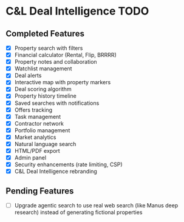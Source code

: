# C&L Deal Intelligence TODO

## Completed Features
- [x] Property search with filters
- [x] Financial calculator (Rental, Flip, BRRRR)
- [x] Property notes and collaboration
- [x] Watchlist management
- [x] Deal alerts
- [x] Interactive map with property markers
- [x] Deal scoring algorithm
- [x] Property history timeline
- [x] Saved searches with notifications
- [x] Offers tracking
- [x] Task management
- [x] Contractor network
- [x] Portfolio management
- [x] Market analytics
- [x] Natural language search
- [x] HTML/PDF export
- [x] Admin panel
- [x] Security enhancements (rate limiting, CSP)
- [x] C&L Deal Intelligence rebranding

## Pending Features
- [ ] Upgrade agentic search to use real web search (like Manus deep research) instead of generating fictional properties

